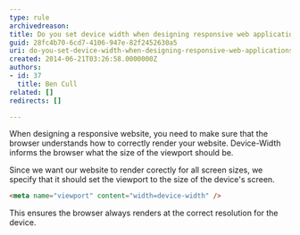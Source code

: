 ```yaml
---
type: rule
archivedreason: 
title: Do you set device width when designing responsive web applications?
guid: 28fc4b70-6cd7-4106-947e-82f2452630a5
uri: do-you-set-device-width-when-designing-responsive-web-applications
created: 2014-06-21T03:26:58.0000000Z
authors:
- id: 37
  title: Ben Cull
related: []
redirects: []

---
```


When designing a responsive website, you need to make sure that the browser understands how to correctly render your website. Device-Width informs the browser what the size of the viewport should be. 
<!--endintro-->

Since we want our website to render corectly for all screen sizes, we specify that it should set the viewport to the size of the device's screen.


```html
<meta name="viewport" content="width=device-width" />
```


This ensures the browser always renders at the correct resolution for the device.
